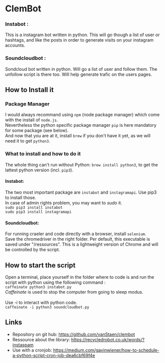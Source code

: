 # ClemBot

### Instabot : 
This is a instagram bot written in python. This will go though a list of user or hashtags, and like the posts in order to generate visits on your instagram accounts.

### Soundcloudbot : 
Sondcloud bot written in python. Will go a list of user and follow them. The unfollow script is there too. Will help generate trafic on the users pages.

## How to Install it

### Package Manager

I would always recommand using `npm` (node package manager) which come with the install of `node.js`.</br>
Nevertheless the python specific package manager `pip` is here mandatory for some package (see below).</br>
And now that you are at it, install `brew` if you don't have it yet, as we will need it to get `python3`. </br>

### What to install and how to do it


The whole thing can't run without Python: `brew install python3`, to get the lattest python version (incl. `pip3`).</br>

#### Instabot: 
The two most important package are `instabot` and `instagramapi`. Use pip3 to install those. </br>
In case of admin rights problem, you may want to *sudo* it.</br>
```sudo pip3 install instabot``` </br>
```sudo pip3 install instagramapi``` </br>

#### Soundcloudbot:
For running craeler and code directly with a browser, install `selenium`.</br>
Save the chromedriver in the right folder. Per default, this executable is saved under "/ressources". This is a lightweight version of Chrome and will be controlled by the script. 

## How to start the script

Open a terminal, place yourself in the folder where to code is and run the script with python using the following command : </br>
``` caffeinate python3 instabot.py ``` </br>
*Caffeinate* is used to stop the computer from going to sleep modus. </br>
 </br>
Use -i to interact with python code.  </br>
``` caffeinate -i python3 soundcloudbot.py ``` </br>

## Links

- Repository on git hub: https://github.com/vanStaen/clembot
- Ressource about the library: https://recycledrobot.co.uk/words/?instaspam
- Use with a cronjob: https://medium.com/gavinwiener/how-to-schedule-a-python-script-cron-job-dea6cbf69f4e